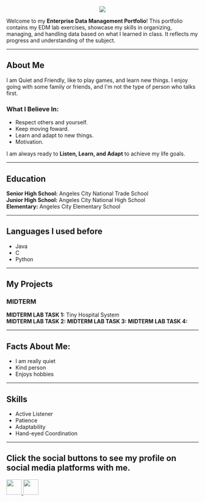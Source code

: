 <p align="center">
  <img src="https://svg-banners.vercel.app/api?type=glitch&text1=Raymond%20Martin%20A.%20Gonzales&width=1500&height=150"/>
</p>

Welcome to my **Enterprise Data Management Portfolio**! This portfolio contains my EDM lab exercises, showcase my skills in organizing, managing, 
and handling data based on what I learned in class. It reflects my progress and understanding of the subject.

---
## About Me
I am Quiet and Friendly, like to play games, and learn new things. I enjoy going with some family or friends, and I'm not the type of person who talks first.

### What I Believe In:
- Respect others and yourself.
- Keep moving foward.
- Learn and adapt to new things.
- Motivation.

I am always ready to **Listen, Learn, and Adapt** to achieve my life goals.

---
## Education
**Senior High School:** Angeles City National Trade School  
**Junior High School:** Angeles City National High School  
**Elementary:** Angeles City Elementary School

---  
## Languages I used before 
- Java   
- C
- Python

---
## My Projects  

###  MIDTERM  
**MIDTERM LAB TASK 1:** Tiny Hospital System   
**MIDTERM LAB TASK 2:**
**MIDTERM LAB TASK 3:**
**MIDTERM LAB TASK 4:**

---
## Facts About Me:

- I am really quiet
- Kind person
- Enjoys hobbies

--- 
## Skills   
- Active Listener
- Patience
- Adaptability  
- Hand-eyed Coordination

---

##  Click the social buttons to see my profile on social media platforms with me.   

<p align="left">
  <a href="https://mail.google.com/mail/?view=cm&fs=1&to=rmgonzales24-1253@cca.edu.ph" target="_blank">
    <img src="https://img.shields.io/badge/Email-D14836?style=for-the-badge&logo=gmail&logoColor=white" height="40"/>
  </a>
  
  <a href="https://www.facebook.com/raymond.martin.gonzales.2025" target="_blank">
    <img src="https://img.shields.io/badge/Facebook-1877F2?style=for-the-badge&logo=facebook&logoColor=white" height="40"/>
  </a>

</p>
